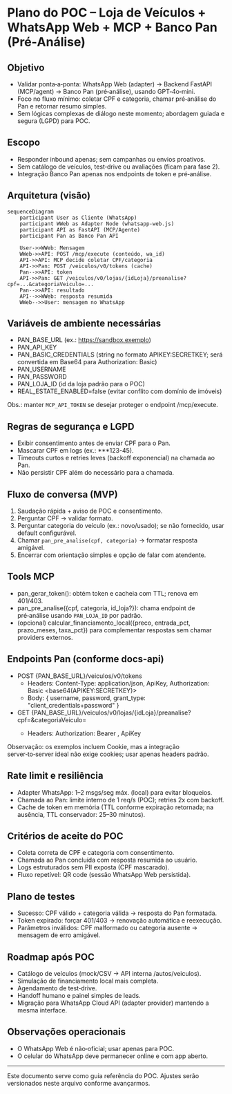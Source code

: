 # Plano do POC – Loja de Veículos + WhatsApp Web + MCP + Banco Pan (Pré‑Análise)

## Objetivo
- Validar ponta‑a‑ponta: WhatsApp Web (adapter) → Backend FastAPI (MCP/agent) → Banco Pan (pré‑análise), usando GPT‑4o‑mini.
- Foco no fluxo mínimo: coletar CPF e categoria, chamar pré‑análise do Pan e retornar resumo simples.
- Sem lógicas complexas de diálogo neste momento; abordagem guiada e segura (LGPD) para POC.

## Escopo
- Responder inbound apenas; sem campanhas ou envios proativos.
- Sem catálogo de veículos, test‑drive ou avaliações (ficam para fase 2).
- Integração Banco Pan apenas nos endpoints de token e pré‑análise.

## Arquitetura (visão)
```mermaid
sequenceDiagram
    participant User as Cliente (WhatsApp)
    participant WWeb as Adapter Node (whatsapp-web.js)
    participant API as FastAPI (MCP/Agente)
    participant Pan as Banco Pan API

    User->>WWeb: Mensagem
    WWeb->>API: POST /mcp/execute (conteúdo, wa_id)
    API->>API: MCP decide coletar CPF/categoria
    API->>Pan: POST /veiculos/v0/tokens (cache)
    Pan-->>API: token
    API->>Pan: GET /veiculos/v0/lojas/{idLoja}/preanalise?cpf=...&categoriaVeiculo=...
    Pan-->>API: resultado
    API-->>WWeb: resposta resumida
    WWeb-->>User: mensagem no WhatsApp
```

## Variáveis de ambiente necessárias
- PAN_BASE_URL (ex.: https://sandbox.exemplo)
- PAN_API_KEY
- PAN_BASIC_CREDENTIALS (string no formato APIKEY:SECRETKEY; será convertida em Base64 para Authorization: Basic)
- PAN_USERNAME
- PAN_PASSWORD
- PAN_LOJA_ID (id da loja padrão para o POC)
- REAL_ESTATE_ENABLED=false (evitar conflito com domínio de imóveis)

Obs.: manter `MCP_API_TOKEN` se desejar proteger o endpoint /mcp/execute.

## Regras de segurança e LGPD
- Exibir consentimento antes de enviar CPF para o Pan.
- Mascarar CPF em logs (ex.: ***123-45).
- Timeouts curtos e retries leves (backoff exponencial) na chamada ao Pan.
- Não persistir CPF além do necessário para a chamada.

## Fluxo de conversa (MVP)
1) Saudação rápida + aviso de POC e consentimento.
2) Perguntar CPF → validar formato.
3) Perguntar categoria do veículo (ex.: novo/usado); se não fornecido, usar default configurável.
4) Chamar `pan_pre_analise(cpf, categoria)` → formatar resposta amigável.
5) Encerrar com orientação simples e opção de falar com atendente.

## Tools MCP
- pan_gerar_token(): obtém token e cacheia com TTL; renova em 401/403.
- pan_pre_analise({cpf, categoria, id_loja?}): chama endpoint de pré‑análise usando `PAN_LOJA_ID` por padrão.
- (opcional) calcular_financiamento_local({preco, entrada_pct, prazo_meses, taxa_pct}) para complementar respostas sem chamar providers externos.

## Endpoints Pan (conforme docs-api)
- POST {PAN_BASE_URL}/veiculos/v0/tokens
  - Headers: Content-Type: application/json, ApiKey, Authorization: Basic <base64(APIKEY:SECRETKEY)>
  - Body: { username, password, grant_type: "client_credentials+password" }
- GET {PAN_BASE_URL}/veiculos/v0/lojas/{idLoja}/preanalise?cpf=<cpf>&categoriaVeiculo=<categoria>
  - Headers: Authorization: Bearer <Token>, ApiKey

Observação: os exemplos incluem Cookie, mas a integração server‑to‑server ideal não exige cookies; usar apenas headers padrão.

## Rate limit e resiliência
- Adapter WhatsApp: 1–2 msgs/seg máx. (local) para evitar bloqueios.
- Chamada ao Pan: limite interno de 1 req/s (POC); retries 2x com backoff.
- Cache de token em memória (TTL conforme expiração retornada; na ausência, TTL conservador: 25–30 minutos).

## Critérios de aceite do POC
- Coleta correta de CPF e categoria com consentimento.
- Chamada ao Pan concluída com resposta resumida ao usuário.
- Logs estruturados sem PII exposta (CPF mascarado).
- Fluxo repetível: QR code (sessão WhatsApp Web persistida).

## Plano de testes
- Sucesso: CPF válido + categoria válida → resposta do Pan formatada.
- Token expirado: forçar 401/403 → renovação automática e reexecução.
- Parâmetros inválidos: CPF malformado ou categoria ausente → mensagem de erro amigável.

## Roadmap após POC
- Catálogo de veículos (mock/CSV → API interna /autos/veiculos).
- Simulação de financiamento local mais completa.
- Agendamento de test‑drive.
- Handoff humano e painel simples de leads.
- Migração para WhatsApp Cloud API (adapter provider) mantendo a mesma interface.

## Observações operacionais
- O WhatsApp Web é não‑oficial; usar apenas para POC.
- O celular do WhatsApp deve permanecer online e com app aberto.

---

Este documento serve como guia referência do POC. Ajustes serão versionados neste arquivo conforme avançarmos.
